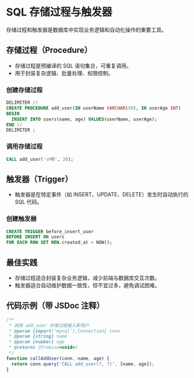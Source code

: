 # SQL 存储过程与触发器

存储过程和触发器是数据库中实现业务逻辑和自动化操作的重要工具。

## 存储过程（Procedure）
- 存储过程是预编译的 SQL 语句集合，可重复调用。
- 用于封装复杂逻辑、批量处理、权限控制。

### 创建存储过程
```sql
DELIMITER //
CREATE PROCEDURE add_user(IN userName VARCHAR(50), IN userAge INT)
BEGIN
  INSERT INTO users(name, age) VALUES(userName, userAge);
END //
DELIMITER ;
```

### 调用存储过程
```sql
CALL add_user('小明', 20);
```

## 触发器（Trigger）
- 触发器是在特定事件（如 INSERT、UPDATE、DELETE）发生时自动执行的 SQL 代码。

### 创建触发器
```sql
CREATE TRIGGER before_insert_user
BEFORE INSERT ON users
FOR EACH ROW SET NEW.created_at = NOW();
```

## 最佳实践
- 存储过程适合封装复杂业务逻辑，减少前端与数据库交互次数。
- 触发器适合自动维护数据一致性，但不宜过多，避免调试困难。

## 代码示例（带 JSDoc 注释）
```js
/**
 * 调用 add_user 存储过程插入新用户
 * @param {import('mysql').Connection} conn
 * @param {string} name
 * @param {number} age
 * @returns {Promise<void>}
 */
function callAddUser(conn, name, age) {
  return conn.query('CALL add_user(?, ?)', [name, age]);
}
``` 